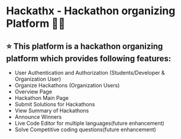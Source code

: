 # Hackathx - Hackathon organizing Platform 👨‍💻
 
   
## ⭐ This platform is a hackathon organizing platform which provides following features:
- User Authentication and Authorization (Students/Developer & Organization User)
- Organize Hackathons (Organization Users)
- Overview Page
- Hackathon Main Page
- Submit Solutions for Hackathons
- View Summary of Hackathons
- Announce Winners
- Live Code Editor for multiple languages(future enhancement)
- Solve Competitive coding questions(future enhancement)





